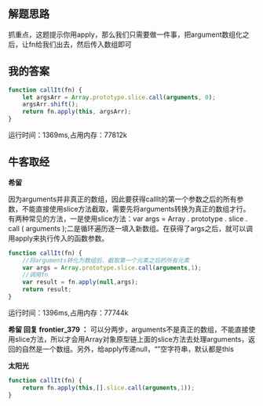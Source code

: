 ## 解题思路

抓重点，这题提示你用apply，那么我们只需要做一件事，把argument数组化之后，让fn给我们出去，然后传入数组即可

## 我的答案

```js
function callIt(fn) {
    let argsArr = Array.prototype.slice.call(arguments, 0);
    argsArr.shift();
    return fn.apply(this, argsArr);
}
```
运行时间：1369ms,占用内存：77812k

## 牛客取经

**希留**

因为arguments并非真正的数组，因此要获得callIt的第一个参数之后的所有参数，不能直接使用slice方法截取，需要先将arguments转换为真正的数组才行。有两种常见的方法，一是使用slice方法：var args = Array . prototype . slice . call ( arguments );二是循环遍历逐一填入新数组。在获得了args之后，就可以调用apply来执行传入的函数参数。

```js
function callIt(fn) {
    //将arguments转化为数组后，截取第一个元素之后的所有元素
    var args = Array.prototype.slice.call(arguments,1);
    //调用fn
    var result = fn.apply(null,args);
    return result;
}
```
运行时间：1396ms,占用内存：77744k

**希留 回复 frontier_379 ：** 可以分两步，arguments不是真正的数组，不能直接使用slice方法，所以才会用Array对象原型链上面的slice方法去处理arguments，返回的自然是一个数组。另外，给apply传递null，“”空字符串，默认都是this

**太阳光**

```js
function callIt(fn) {
    return fn.apply(this,[].slice.call(arguments,1));
}
```

